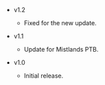 - v1.2
  - Fixed for the new update.

- v1.1
  - Update for Mistlands PTB.

- v1.0
  - Initial release.
